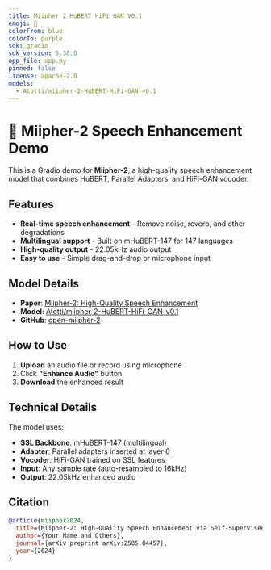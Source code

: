 ```yaml
---
title: Miipher 2 HuBERT HiFi GAN V0.1
emoji: 🎤
colorFrom: blue
colorTo: purple
sdk: gradio
sdk_version: 5.38.0
app_file: app.py
pinned: false
license: apache-2.0
models:
  - Atotti/miipher-2-HuBERT-HiFi-GAN-v0.1
---
```


# 🎤 Miipher-2 Speech Enhancement Demo

This is a Gradio demo for **Miipher-2**, a high-quality speech enhancement model that combines HuBERT, Parallel Adapters, and HiFi-GAN vocoder.

## Features

- **Real-time speech enhancement** - Remove noise, reverb, and other degradations
- **Multilingual support** - Built on mHuBERT-147 for 147 languages
- **High-quality output** - 22.05kHz audio output
- **Easy to use** - Simple drag-and-drop or microphone input

## Model Details

- **Paper**: [Miipher-2: High-Quality Speech Enhancement](https://arxiv.org/abs/2505.04457)
- **Model**: [Atotti/miipher-2-HuBERT-HiFi-GAN-v0.1](https://huggingface.co/Atotti/miipher-2-HuBERT-HiFi-GAN-v0.1)
- **GitHub**: [open-miipher-2](https://github.com/your-repo/open-miipher-2)

## How to Use

1. **Upload** an audio file or record using microphone
2. Click **"Enhance Audio"** button
3. **Download** the enhanced result

## Technical Details

The model uses:
- **SSL Backbone**: mHuBERT-147 (multilingual)
- **Adapter**: Parallel adapters inserted at layer 6
- **Vocoder**: HiFi-GAN trained on SSL features
- **Input**: Any sample rate (auto-resampled to 16kHz)
- **Output**: 22.05kHz enhanced audio

## Citation

```bibtex
@article{miipher2024,
  title={Miipher-2: High-Quality Speech Enhancement via Self-Supervised Learning},
  author={Your Name and Others},
  journal={arXiv preprint arXiv:2505.04457},
  year={2024}
}
```
